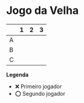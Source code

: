 # Jogo da Velha

|   | 1 | 2 | 3 |
|---|---|---|---|
| A |   |   |  |
| B |   |   |   |
| C |   |   |  |

**Legenda**

- ❌ Primeiro jogador 
- ⭕ Segundo jogador